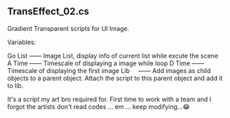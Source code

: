 TransEffect_02.cs 
--------------

Gradient Transparent scripts for UI Image.

Variables:

Go List —— Image List, display info of current list while excute the scene  
A Time  —— Timescale of displaying a image while loop
D Time  —— Timescale of displaying the first image 
Lib     —— Add images as child objects to a parent object. Attach the script to this parent object and add it to lib.

It's a script my art bro required for. First time to work with a team and I forgot the artists don't read codes ... em ... keep modifying...:joy:
